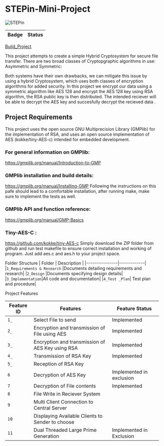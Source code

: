 # STEPin-Mini-Project
![STEPin](https://user-images.githubusercontent.com/71325016/126390610-84b74fb3-c6d7-48cb-9597-5e16bc9d7ddc.JPG)

|Badge|Status|
|-----|------|

[Build_Project](https://github.com/average1129/STEPin-Mini-Project-/blob/main/.github/workflows/Build_Project.yml)

This project attempts to create a simple Hybrid Cryptosystem for secure file transfer. There are two broad classes of Cryptopgraphic algorithms in use: Asymmetric and Symmetric:

Both systems have their own drawbacks, we can mitigate this issue  by using a hybrid Cryptosystem, which uses both classes of encryption algorithms for added security. In this project we encrypt our data using a symmetric algorithm like AES 128 and encrypt the AES 128 key using RSA algorithm, the  RSA public key is then distributed. The intended reciever will be able to decrypt the AES key and succesfully decrypt the recieved data . 

## Project Requirements 

This project  uses the open source GNU Multiprecision Library (GMPlib) for the implementation of RSA, and uses an open source implementation of AES (kokke/tiny-AES-c) intended for embedded development. 

### For general information on GMPlib:
https://gmplib.org/manual/Introduction-to-GMP

### GMPlib installation and build details: 
https://gmplib.org/manual/Installing-GMP
Following the instructions on this pafe should lead to a comfortable installation, after running make, make sure to implement the tests as well. 

### GMPlib API and function reference:
https://gmplib.org/manual/GMP-Basics

### Tiny-AES-C : 
https://github.com/kokke/tiny-AES-c
Simply download the ZIP folder from github and  run test makefile to ensure correct installation and working of program. Just add aes.c and aes.h to your project space. 


Folder Structure 
| Folder         | Description |
|----------------|-------------|
|`1_Requirements & Research`  |Documents detailing requirements and research|
|`2_Design`        |Documents specifying design details|
|`3_Implementation`|All code and documentation|
|`4_Test _Plan`| Test plan and procedure|


Project Features

| Feature ID       | Features | Feature Status|
|----------------|-------------|--------------|
|`1_` |Select File to send | Implemented|
|`2_`|Encryption and transmission of File using AES |Implemented |
|`3_`|Encryption and transmission of AES Key using RSA | Implemented|
|`4_`|Transmission of RSA Key|Implemented |
|`5_`| Reception of RSA Key  ||
|`6`|Decryption of AES Key |Implemented in exclusion|
|`7`|Decryption of File contents |Implemented|
|`8`|File Write in Reciever System||
|`9`|Multi Client Connection to Central Server||
|`10`|Displaying Available Clients to Sender to choose||
|`11`|Dual Threaded Large Prime Generation |Implemented in Exclusion|



